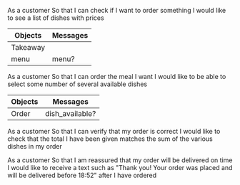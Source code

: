 As a customer
So that I can check if I want to order something
I would like to see a list of dishes with prices

| Objects | Messages |
| --- | ---|
| Takeaway| |
|menu| menu?|print_menu|     

As a customer
So that I can order the meal I want
I would like to be able to select some number of several available dishes

| Objects | Messages |
| --- | ---|
|Order | dish_available?| select_dish |save_order|         

As a customer
So that I can verify that my order is correct
I would like to check that the total I have been given matches the sum of the various dishes in my order

As a customer
So that I am reassured that my order will be delivered on time
I would like to receive a text such as "Thank you! Your order was placed and will be delivered before 18:52" after I have ordered
